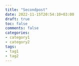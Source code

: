```yaml
---
title: "Secondpost"
date: 2022-11-15T20:54:10+03:00
draft: true
toc: false
comments: false
categories:
- category1
- category2
tags:
- tag1
- tag2
---
```



<!--more-->
